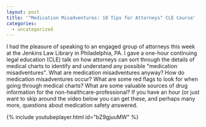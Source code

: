 ```yaml
---
layout: post
title: '"Medication Misadventures: 10 Tips for Attorneys" CLE Course'
categories:
  - uncategorized
---
```



I had the pleasure of speaking to an engaged group of attorneys this week at the Jenkins Law Library in Philadelphia, PA. I gave a one-hour continuing legal education (CLE) talk on how attorneys can sort through the details of medical charts to identify and understand any possible "medication misadventures". What are medication misadventures anyway? How do medication misadventures occur? What are some red flags to look for when going through medical charts? What are some valuable sources of drug information for the non-healthcare-professional? If you have an hour (or just want to skip around the video below you can get these, and perhaps many more, questions about medication safety answered.

{% include youtubeplayer.html id="bZ9gjuuMW" %}